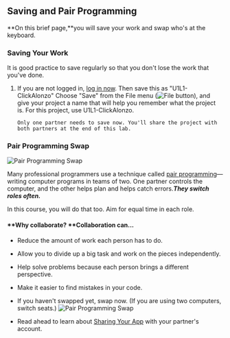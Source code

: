 ## Saving and Pair Programming

**On this brief page,**you will save your work and swap who's at the keyboard.

### Saving Your Work

It is good practice to save regularly so that you don't lose the work that you've done.

1. If you are not logged in, [log in now](http://bjc.edc.org/bjc-r/cur/programming/1-introduction/1-building-an-app/1-creating-a-snap-account.html?topic=nyc_bjc%2F1-intro-loops.topic&course=bjc4nyc.html&novideo&noassignment). Then save this as "U1L1-ClickAlonzo"
   Choose "Save" from the File menu \(![](http://bjc.edc.org/bjc-r/img/1-introduction/file_button.png "File button")\), and give your project a name that will help you remember what the project is. For this project, use U1L1-ClickAlonzo.
   ```
   Only one partner needs to save now. You'll share the project with both partners at the end of this lab.
   ```

### Pair Programming Swap

![](http://bjc.edc.org/bjc-r/img/icons/pair-programming-swap.png "Pair Programming Swap")

Many professional programmers use a technique called [pair programming](http://en.wikipedia.org/wiki/Pair_programming)—writing computer programs in teams of two. One partner controls the computer, and the other helps plan and helps catch errors._**They switch roles often.**_

In this course, you will do that too. Aim for equal time in each role.

#### **Why collaborate? **Collaboration can...

* Reduce the amount of work each person has to do.
* Allow you to divide up a big task and work on the pieces independently.
* Help solve problems because each person brings a different perspective.
* Make it easier to find mistakes in your code.

* If you haven't swapped yet, swap now. \(If you are using two computers, switch seats.\) ![](http://bjc.edc.org/bjc-r/img/icons/pair-programming-swap-mini.png "Pair Programming Swap")

* Read ahead to learn about [Sharing Your App](http://bjc.edc.org/bjc-r/cur/programming/1-introduction/1-building-an-app/7-loading-mobile-device.html?topic=nyc_bjc%2F1-intro-loops.topic&course=bjc4nyc.html&novideo&noassignment) with your partner's account.



